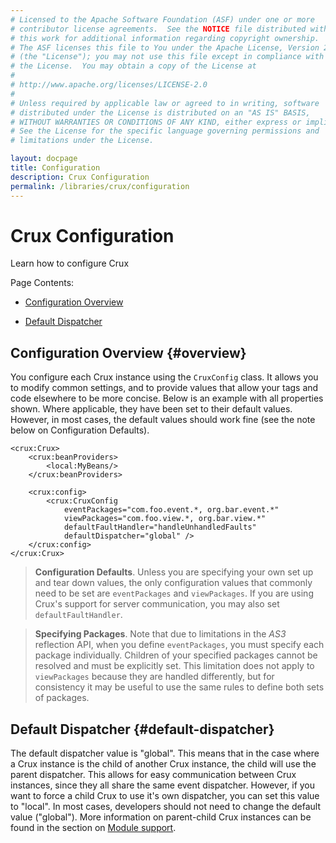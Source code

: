 ```yaml
---
# Licensed to the Apache Software Foundation (ASF) under one or more
# contributor license agreements.  See the NOTICE file distributed with
# this work for additional information regarding copyright ownership.
# The ASF licenses this file to You under the Apache License, Version 2.0
# (the "License"); you may not use this file except in compliance with
# the License.  You may obtain a copy of the License at
# 
# http://www.apache.org/licenses/LICENSE-2.0
# 
# Unless required by applicable law or agreed to in writing, software
# distributed under the License is distributed on an "AS IS" BASIS,
# WITHOUT WARRANTIES OR CONDITIONS OF ANY KIND, either express or implied.
# See the License for the specific language governing permissions and
# limitations under the License.

layout: docpage
title: Configuration
description: Crux Configuration
permalink: /libraries/crux/configuration
---
```


# Crux Configuration

Learn how to configure Crux

Page Contents:

* [Configuration Overview](libraries/crux/configuration.html#overview)
<!-- * [Logging] -->
<!-- * [setUpEventType, setUpEventPhase](libraries/crux/configuration.html#setup-event)
* [tearDownEventType, tearDownEventPhase](libraries/crux/configuration.html#tear-down) -->
* [Default Dispatcher](libraries/crux/configuration.html#default-dispatcher)

## Configuration Overview {#overview}

You configure each Crux instance using the `CruxConfig` class. It allows you to modify common settings, and to provide values that allow your tags and code elsewhere to be more concise. Below is an example with all properties shown. Where applicable, they have been set to their default values. However, in most cases, the default values should work fine (see the note below on Configuration Defaults).

```mxml
<crux:Crux>
    <crux:beanProviders>
        <local:MyBeans/>
    </crux:beanProviders>
 
    <crux:config>
        <crux:CruxConfig
            eventPackages="com.foo.event.*, org.bar.event.*"
            viewPackages="com.foo.view.*, org.bar.view.*"
            defaultFaultHandler="handleUnhandledFaults"
            defaultDispatcher="global" />
    </crux:config>
</crux:Crux>
```

> **Configuration Defaults**. Unless you are specifying your own set up and tear down values, the only configuration values that commonly need to be set are `eventPackages` and `viewPackages`. If you are using Crux's support for server communication, you may also set `defaultFaultHandler`.

> **Specifying Packages**. Note that due to limitations in the _AS3_ reflection API, when you define `eventPackages`, you must specify each package individually. Children of your specified packages cannot be resolved and must be explicitly set. This limitation does not apply to `viewPackages` because they are handled differently, but for consistency it may be useful to use the same rules to define both sets of packages.

<!-- ## Logging

As you can see above, Crux includes a basic logging target called SwizTraceTarget to trace debugging information to the console. Due to the way the MXMLC compiler works, it was not possible to use the built-in Royale logging target(s), because it increases the size of the Crux swc by an unacceptable amount. If necessary, you can extend the AbstractSwizLoggingTarget to customize the output. -->

<!-- ## setUpEventType, setUpEventPhase {#setup-event}

These properties configure the listener that Crux will use to trigger the set up of views (assuming they are eligible) to inject dependencies, create event handlers, etc. The default is a capture phase listener (to catch all views regardless of their place in the display list hierarchy) for the `Event.ADDED_TO_STAGE` event. -->
<!-- , with a priority of 50.  -->

<!-- ## tearDownEventType, tearDownEventPhase {#tear-down}

These properties configure the listener that Crux will use to trigger the tearing down of views to clean up injected dependencies, remove event handlers, etc. The default is a capture phase listener for the `Event.REMOVED_FROM_STAGE` event. -->
<!-- , with a priority of 50. -->

## Default Dispatcher {#default-dispatcher}

The default dispatcher value is "global". This means that in the case where a Crux instance is the child of another Crux instance, the child will use the parent dispatcher. This allows for easy communication between Crux instances, since they all share the same event dispatcher. However, if you want to force a child Crux to use it's own dispatcher, you can set this value to "local". In most cases, developers should not need to change the default value ("global"). More information on parent-child Crux instances can be found in the section on [Module support](libraries/crux/module-support).
